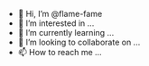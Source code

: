 - 👋 Hi, I’m @flame-fame
- 👀 I’m interested in ...
- 🌱 I’m currently learning ...
- 💞️ I’m looking to collaborate on ...
- 📫 How to reach me ...

<!---
flame-fame/flame-fame is a ✨ special ✨ repository because its `README.md` (this file) appears on your GitHub profile.
You can click the Preview link to take a look at your changes.
--->
